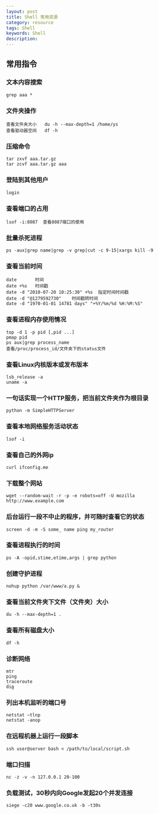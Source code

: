 ```yaml
---
layout: post
title: Shell 常用资源
category: resource
tags: Shell
keywords: Shell
description: 
---
```



## 常用指令

### 文本内容搜索
    grep aaa * 

### 文件夹操作
    查看文件夹大小   du -h --max-depth=1 /home/ys
    查看驱动器空间   df -h 

### 压缩命令
    tar zxvf aaa.tar.gz
    tar zcvf aaa.tar.gz aaa

### 登陆到其他用户
    login

### 查看端口的占用
    lsof -i:8087  查看8087端口的使用

### 批量杀死进程
    ps -aux|grep name|grep -v grep|cut -c 9-15|xargs kill -9

### 查看当前时间
    date       时间
    date +%s   时间戳
    date -d "2010-07-20 10:25:30" +%s  指定时间时间戳
    date -d "@1279592730"    时间戳转时间
    date -d "1970-01-01 14781 days" "+%Y/%m/%d %H:%M:%S" 

### 查看进程内存使用情况
    top -d 1 -p pid [,pid ...]
    pmap pid 
    ps aux|grep process_name
    查看/proc/process_id/文件夹下的status文件

### 查看Linux内核版本或发布版本
    lsb_release -a
    uname -a

### 一句话实现一个HTTP服务，把当前文件夹作为根目录
    python -m SimpleHTTPServer

### 查看本地网络服务活动状态
    lsof -i

### 查看自己的外网ip
    curl ifconfig.me

### 下载整个网站
    wget --random-wait -r -p -e robots=off -U mozilla http://www.example.com

### 后台运行一段不中止的程序，并可随时查看它的状态
    screen -d -m -S some_ name ping my_router

### 查看进程执行的时间 
    ps -A -opid,stime,etime,args | grep python

### 创建守护进程
    nohup python /var/www/a.py &

### 查看当前文件夹下文件（文件夹）大小
    du -h --max-depth=1 .

### 查看所有磁盘大小
    df -h

### 诊断网络
    mtr 
    ping
    traceroute
    dig

### 列出本机监听的端口号
    netstat –tlnp
    netstat -anop

### 在远程机器上运行一段脚本
    ssh user@server bash < /path/to/local/script.sh

### 端口扫描

    nc -z -v -n 127.0.0.1 20-100

### 负载测试，30秒内向Google发起20个并发连接

    siege -c20 www.google.co.uk -b -t30s